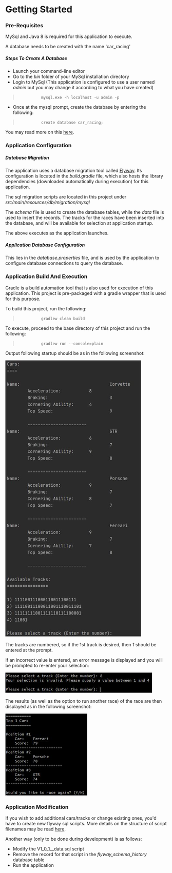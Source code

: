 # Getting Started

### Pre-Requisites
MySql and Java 8 is required for this application to execute.

A database needs to be created with the name 'car_racing'

##### Steps To Create A Database
* Launch your command-line editor
* Go to the *bin* folder of your MySql installation directory
* Login to MySql (This application is configured to use a user named *admin* but you may change it according to what you have created)
>               mysql.exe -h localhost -u admin -p
* Once at the mysql prompt, create the database by entering the following:
>               create database car_racing;

You may read more on this [here](https://dev.mysql.com/doc/refman/8.0/en/creating-database.html). 

### Application Configuration

##### Database Migration
The application uses a database migration tool called [Flyway](https://flywaydb.org/documentation/usage/gradle/). 
Its configuration is located in the *build.gradle* file, 
which also hosts the library dependencies (downloaded automatically during execution) for this application.

The sql migration scripts are located in this project under *src/main/resources/db/migration/mysql* 

The *schema* file is used to create the database tables, while the *data* file is used to insert the records.
The tracks for the races have been inserted into the database, and will be available for selection at application startup.

The above executes as the application launches.

##### Application Database Configuration
This lies in the *database.properties* file, and is used by the application to configure database connections to query the database.

### Application Build And Execution
Gradle is a build automation tool that is also used for execution of this application.
This project is pre-packaged with a gradle wrapper that is used for this purpose.

To build this project, run the following:
>               gradlew clean build

To execute, proceed to the base directory of this project and run the following:
>               gradlew run --console=plain

Output following startup should be as in the following screenshot:

![startup](src/main/resources/images/startup.JPG)

The tracks are numbered, so if the 1st track is desired, then *1* should be entered at the prompt.

If an incorrect value is entered, an error message is displayed and you will be prompted to re-enter your selection:

![error](src/main/resources/images/selection_error.JPG)

The results (as well as the option to run another race) of the race are then displayed as in the following screenshot:

![results](src/main/resources/images/results.JPG)

### Application Modification
If you wish to add additional cars/tracks or change existing ones, you'd have to create new flyway sql scripts.
More details on the structure of script filenames may be read [here](https://flywaydb.org/documentation/concepts/migrations#naming). 

Another way (only to be done during development) is as follows:
* Modify the V1_0_1__data.sql script
* Remove the record for that script in the *flyway_schema_history* database table
* Run the application
